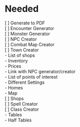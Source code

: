 # Needed  
  
[ ] Generate to PDF  
[ ] Encounter Generator  
[ ] Monster Generator  
[ ] NPC Creator  
[ ] Combat Map Creator  
[ ] Town Creator  
    - List of shops  
       - Inventory  
       - Prices  
       - Link with NPC generator/creator  
    - List of points of interest  
    - Different Settings  
    - Homes  
    - Map  
[ ] Shops  
[ ] Spell Creator  
[ ] Class Creator  
    - Tables  
    - Half Tables  
